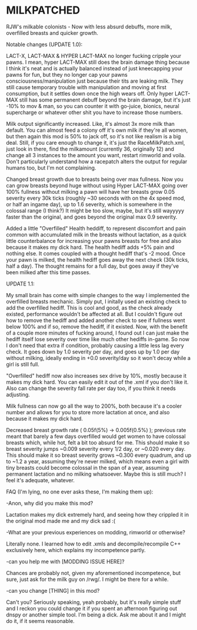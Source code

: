 # MILKPATCHED
RJW's milkable colonists - Now with less absurd debuffs, more milk, overfilled breasts and quicker growth.


Notable changes (UPDATE 1.0):

LACT-X, LACT-MAX & HYPER LACT-MAX no longer fucking cripple your pawns.
I mean, hyper LACT-MAX still does the brain damage thing because I think it's neat and is actually balanced instead of just kneecapping your pawns for fun, but they no longer cap your pawns consciousness/manipulation just because their tits are leaking milk.
They still cause temporary trouble with manipulation and moving at first consumption, but it settles down once the high wears off.
Only hyper LACT-MAX still has some permanent debuff beyond the brain damage, but it's just -10% to mov & man, so you can counter it with go-juice, bionics, neural supercharge or whatever other shit you have to increase those numbers.

Milk output significantly increased. Like, it's almost 3x more milk than default.
You can almost feed a colony off it's own milk if they're all women, but then again this mod is 50% to jack off, so it's not like realism is a big deal.
Still, if you care enough to change it, it's just the RaceMilkPatch.xml, just look in there, find the milkamount (currently 36, originally 12) and change all 3 instances to the amount you want, restart rimworld and voila.
Don't particularly understand how a racepatch alters the output for regular humans too, but I'm not complaining.

Changed breast growth due to breasts being over max fullness.
Now you can grow breasts beyond huge without using Hyper LACT-MAX going over 100% fullness without milking a pawn will have her breasts grow 0.05 severity every 30k ticks (roughly ~30 seconds with on the 4x speed mod, or half an ingame day), up to 1.6 severity, which is somewhere in the colossal range (I think?) It might be too slow, maybe, but it's still wayyyyy faster than the original, and goes beyond the original max 0.9 severity.

Added a little "Overfilled" Health heddiff, to represent discomfort and pain common with accumulated milk in the breasts without lactation, as a quick little counterbalance for increasing your pawns breasts for free and also because it makes my dick hard.
The health hediff adds +5% pain and nothing else. It comes coupled with a thought hediff that's -2 mood. Once your pawn is milked, the health hediff goes away the next check (30k ticks, half a day).
The thought remains for a full day, but goes away if they've been milked after this time passes.

UPDATE 1.1:

My small brain has come with simple changes to the way I implemented the overfilled breasts mechanic. Simply put, I initally used an existing check to add the overfilled hediff.
This is cool and good, as the check already existed, performance wouldn't be affected at all. But I couldn't figure out how to remove the hediff and added another check to see if fullness went below 100% and if so, remove the hediff, if it existed.
Now, with the benefit of a couple more minutes of fucking around, I found out I can just make the hediff itself lose severity over time like much other hediffs in-game.
So now I don't need that extra if condition, probably causing a little less lag every check.
It goes down by 1.0 severity per day, and goes up by 1.0 per day without milking, ideally ending in +0.0 severity/day so it won't decay while a girl is still full.

"Overfilled" hediff now also increases sex drive by 10%, mostly because it makes my dick hard. You can easily edit it out of the .xml if you don't like it. Also can
change the severity fall rate per day too, if you think it needs adjusting.

Milk fullness can now go all the way to 200%, both because it's a cooler number and allows for you to store more lactation at once, and also because it makes my dick hard.

Decreased breast growth rate ( 0.05f(5%) -> 0.005f(0.5%) ); previous rate meant that barely a few days overfilled would get women to have colossal breasts which, while hot, felt a bit too absurd for me.
This should make it so breast severity jumps ~0.009 severity every 1/2 day, or ~0.020 every day.
This should make it so breast severity grows ~0.300 every quadrum, and up to ~1.2 a year, assuming they're never milked, which means even a girl with tiny breasts could become colossal in the span of a year, assuming permanent lactation and no milking whatsoever. Maybe this is still much? I feel it's adequate, whatever.

FAQ (I'm lying, no one ever asks these, I'm making them up):

-Anon, why did you make this mod?

Lactation makes my dick extremely hard, and seeing how they crippled it in the original mod made me and my dick sad :(

-What are your previous experiences on modding, rimworld or otherwise?

Literally none. I learned how to edit .xmls and decompile/recompile C++ exclusively here, which explains my incompetence partly.

-can you help me with [MODDING ISSUE HERE]?

Chances are probably not, given my aforementioned incompetence, but sure, just ask for the milk guy on /rwg/. I might be there for a while.

-can you change [THING] in this mod?

Can't you? Seriously speaking, yeah probably, but it's really simple stuff and I reckon you could change it if you spent an afternoon figuring out dnspy or another simple tool.
I'm being a dick. Ask me about it and I might do it, if it seems reasonable.
